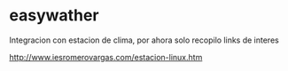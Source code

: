 # easywather

Integracion con estacion de clima, por ahora solo recopilo links de interes

http://www.iesromerovargas.com/estacion-linux.htm
